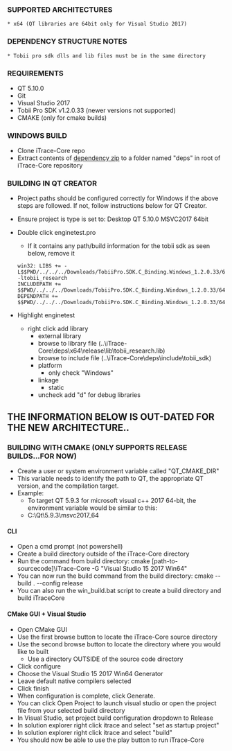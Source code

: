### SUPPORTED ARCHITECTURES
	* x64 (QT libraries are 64bit only for Visual Studio 2017)
	
### DEPENDENCY STRUCTURE NOTES
	* Tobii pro sdk dlls and lib files must be in the same directory
	
### REQUIREMENTS
* QT 5.10.0
* Git
* Visual Studio 2017
* Tobii Pro SDK v1.2.0.33 (newer versions not supported)
* CMAKE (only for cmake builds)

### WINDOWS BUILD
* Clone iTrace-Core repo
* Extract contents of [dependency zip](https://drive.google.com/file/d/1kiDMIgbbvRWB2h_rz3nkJZsjFLu56SYg/view?usp=sharing) to a folder named "deps" in root of
	iTrace-Core repository
	
### BUILDING IN QT CREATOR
* Project paths should be configured correctly for Windows if the above steps are followed. If not, follow instructions below for QT Creator.

* Ensure project is type is set to: Desktop QT 5.10.0 MSVC2017 64bit
* Double click enginetest.pro 
	* If it contains any path/build information for the tobii sdk as seen below, remove it
	
	```
	win32: LIBS += -L$$PWD/../../../Downloads/TobiiPro.SDK.C_Binding.Windows_1.2.0.33/64/lib/ -ltobii_research
	INCLUDEPATH += $$PWD/../../../Downloads/TobiiPro.SDK.C_Binding.Windows_1.2.0.33/64/include
	DEPENDPATH += $$PWD/../../../Downloads/TobiiPro.SDK.C_Binding.Windows_1.2.0.33/64/include
	```
	
* Highlight enginetest
	* right click add library
		* external library
		* browse to library file (..\iTrace-Core\deps\x64\release\lib\tobii_research.lib)
		* browse to include file (..\iTrace-Core\deps\include\tobii_sdk)
		* platform
			* only check "Windows"
		* linkage
			* static
		* uncheck add "d" for debug libraries

## THE INFORMATION BELOW IS OUT-DATED FOR THE NEW ARCHITECTURE..

### BUILDING WITH CMAKE (ONLY SUPPORTS RELEASE BUILDS...FOR NOW)
* Create a user or system environment variable called "QT_CMAKE_DIR"
* This variable needs to identify the path to QT, the appropriate QT version, and the compilation target.
* Example:
	* To target QT 5.9.3 for microsoft visual c++ 2017 64-bit, the environment variable would be similar to this:
	* C:\Qt\5.9.3\msvc2017_64

#### CLI
* Open a cmd prompt (not powershell)
* Create a build directory outside of the iTrace-Core directory
* Run the command from build directory:
	cmake [path-to-sourcecode]\iTrace-Core -G "Visual Studio 15 2017 Win64"
* You can now run the build command from the build directory:
	cmake --build . --config release
* You can also run the win_build.bat script to create a build directory and build iTraceCore

#### CMake GUI + Visual Studio
* Open CMake GUI
* Use the first browse button to locate the iTrace-Core source directory
* Use the second browse button to locate the directory where you would like to built
	* Use a directory OUTSIDE of the source code directory
* Click configure
* Choose the Visual Studio 15 2017 Win64 Generator
* Leave default native compilers selected
* Click finish
* When configuration is complete, click Generate.
* You can click Open Project to launch visual studio or open the project file from your selected
	build directory
* In Visual Studio, set project build configuration dropdown to Release
* In solution explorer right click itrace and select "set as startup project"
* In solution explorer right click itrace and select "build"
* You should now be able to use the play button to run iTrace-Core
